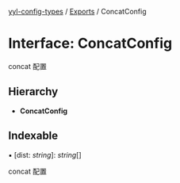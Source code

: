 [yyl-config-types](../README.md) / [Exports](../modules.md) / ConcatConfig

# Interface: ConcatConfig

concat 配置

## Hierarchy

* **ConcatConfig**

## Indexable

▪ [dist: *string*]: *string*[]

concat 配置
